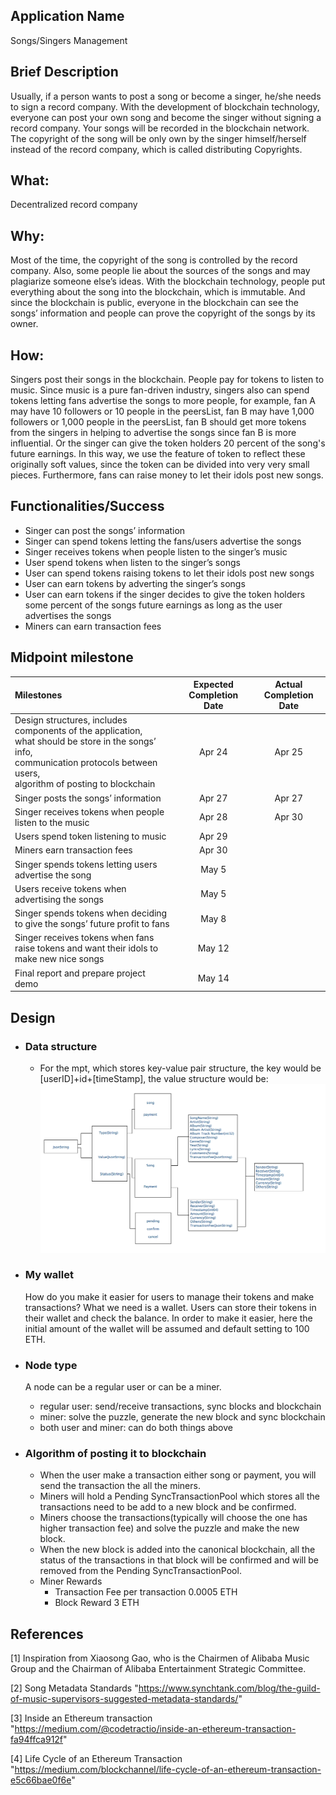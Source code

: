 ## Application Name
Songs/Singers Management

## Brief Description
Usually, if a person wants to post a song or become a singer, he/she needs to sign a record company. 
With the development of blockchain technology, everyone can post your own song and become the singer without signing a record company. 
Your songs will be recorded in the blockchain network. The copyright of the song will be only own by the singer himself/herself 
instead of the record company, which is called distributing Copyrights.

## What:
Decentralized record company

## Why:
Most of the time, the copyright of the song is controlled by the record company. Also, some people lie about the sources of the songs 
and may plagiarize someone else’s ideas. With the blockchain technology, people put everything about the song into the blockchain, 
which is immutable. And since the blockchain is public, everyone in the blockchain can see the songs’ information and people can prove 
the copyright of the songs by its owner.

## How:
Singers post their songs in the blockchain. People pay for tokens to listen to music. Since music is a pure fan-driven industry, 
singers also can spend tokens letting fans advertise the songs to more people, for example, fan A may have 10 followers or 10 people 
in the peersList, fan B may have 1,000 followers or 1,000 people in the peersList, fan B should get more tokens from the singers in 
helping to advertise the songs since fan B is more influential. Or the singer can give the token holders 20 percent of the song's future earnings. 
In this way, we use the feature of token to reflect these originally soft values, since the token can be divided into very very small pieces. 
Furthermore, fans can raise money to let their idols post new songs. 

## Functionalities/Success
- Singer can post the songs’ information
- Singer can spend tokens letting the fans/users advertise the songs
- Singer receives tokens when people listen to the singer’s music
- User spend tokens when listen to the singer’s songs
- User can spend tokens raising tokens to let their idols post new songs
- User can earn tokens by adverting the singer’s songs
- User can earn tokens if the singer decides to give the token holders some percent of the songs future earnings as long as the user advertises the songs
- Miners can earn transaction fees

## Midpoint milestone
| Milestones        | Expected Completion Date | Actual Completion Date     |
| :---              |    :----:                |          :---: |
| Design structures, includes components of the application, <br>what should be store in the songs’ info, <br>communication protocols between users, <br>algorithm of posting to blockchain| Apr 24       | Apr 25   |
| Singer posts the songs’ information   | Apr 27        | Apr 27     |
| Singer receives tokens when people listen to the music| Apr 28 | Apr 30|
| Users spend token listening to music| Apr 29 |      |
| Miners earn transaction fees| Apr 30 | |
| Singer spends tokens letting users advertise the song| May 5 ||
| Users receive tokens when advertising the songs| May 5 ||
| Singer spends tokens when deciding to give the songs’ future profit to fans| May 8 ||
| Singer receives tokens when fans raise tokens and want their idols to make new nice songs| May 12 ||
| Final report and prepare project demo| May 14 ||

## Design
- ### Data structure
   
   - For the mpt, which stores key-value pair structure, the key would be [userID]+id+[timeStamp], the value structure would be:
   ![](images/mptStructure.png)
   
- ### My wallet
    How do you make it easier for users to manage their tokens and make transactions? What we need is a wallet.
    Users can store their tokens in their wallet and check the balance.
    In order to make it easier, here the initial amount of the wallet will be assumed and default setting to 100 ETH.

- ### Node type
    A node can be a regular user or can be a miner.
    - regular user: send/receive transactions, sync blocks and blockchain
    - miner: solve the puzzle, generate the new block and sync blockchain
    - both user and miner: can do both things above
     
- ### Algorithm of posting it to blockchain
    - When the user make a transaction either song or payment, you will send the transaction the all the miners.
    - Miners will hold a Pending SyncTransactionPool which stores all the transactions need to be add to a new block and be confirmed.
    - Miners choose the transactions(typically will choose the one has higher transaction fee) and solve the puzzle and make the new block.
    - When the new block is added into the canonical blockchain, all the status of the transactions in that block will be confirmed and will be removed from the Pending SyncTransactionPool.
    - Miner Rewards
        - Transaction Fee per transaction	0.0005 ETH
        - Block Reward                      3      ETH


## References
[1] Inspiration from Xiaosong Gao, who is the Chairmen of Alibaba Music Group and the Chairman of Alibaba Entertainment Strategic Committee.

[2] Song Metadata Standards "https://www.synchtank.com/blog/the-guild-of-music-supervisors-suggested-metadata-standards/"

[3] Inside an Ethereum transaction "https://medium.com/@codetractio/inside-an-ethereum-transaction-fa94ffca912f"

[4] Life Cycle of an Ethereum Transaction "https://medium.com/blockchannel/life-cycle-of-an-ethereum-transaction-e5c66bae0f6e"


